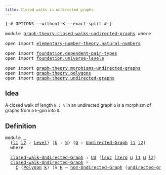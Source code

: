 ```yaml
---
title: Closed walks in undirected graphs
---
```


<pre class="Agda"><a id="59" class="Symbol">{-#</a> <a id="63" class="Keyword">OPTIONS</a> <a id="71" class="Pragma">--without-K</a> <a id="83" class="Pragma">--exact-split</a> <a id="97" class="Symbol">#-}</a>

<a id="102" class="Keyword">module</a> <a id="109" href="graph-theory.closed-walks-undirected-graphs.html" class="Module">graph-theory.closed-walks-undirected-graphs</a> <a id="153" class="Keyword">where</a>

<a id="160" class="Keyword">open</a> <a id="165" class="Keyword">import</a> <a id="172" href="elementary-number-theory.natural-numbers.html" class="Module">elementary-number-theory.natural-numbers</a>

<a id="214" class="Keyword">open</a> <a id="219" class="Keyword">import</a> <a id="226" href="foundation.dependent-pair-types.html" class="Module">foundation.dependent-pair-types</a>
<a id="258" class="Keyword">open</a> <a id="263" class="Keyword">import</a> <a id="270" href="foundation.universe-levels.html" class="Module">foundation.universe-levels</a>

<a id="298" class="Keyword">open</a> <a id="303" class="Keyword">import</a> <a id="310" href="graph-theory.morphisms-undirected-graphs.html" class="Module">graph-theory.morphisms-undirected-graphs</a>
<a id="351" class="Keyword">open</a> <a id="356" class="Keyword">import</a> <a id="363" href="graph-theory.polygons.html" class="Module">graph-theory.polygons</a>
<a id="385" class="Keyword">open</a> <a id="390" class="Keyword">import</a> <a id="397" href="graph-theory.undirected-graphs.html" class="Module">graph-theory.undirected-graphs</a>
</pre>
## Idea

A closed walk of length `k : ℕ` in an undirected graph `G` is a morphism of graphs from a `k`-gon into `G`.

## Definition

<pre class="Agda"><a id="574" class="Keyword">module</a> <a id="581" href="graph-theory.closed-walks-undirected-graphs.html#581" class="Module">_</a>
  <a id="585" class="Symbol">{</a><a id="586" href="graph-theory.closed-walks-undirected-graphs.html#586" class="Bound">l1</a> <a id="589" href="graph-theory.closed-walks-undirected-graphs.html#589" class="Bound">l2</a> <a id="592" class="Symbol">:</a> <a id="594" href="Agda.Primitive.html#597" class="Postulate">Level</a><a id="599" class="Symbol">}</a> <a id="601" class="Symbol">(</a><a id="602" href="graph-theory.closed-walks-undirected-graphs.html#602" class="Bound">k</a> <a id="604" class="Symbol">:</a> <a id="606" href="elementary-number-theory.natural-numbers.html#1548" class="Datatype">ℕ</a><a id="607" class="Symbol">)</a> <a id="609" class="Symbol">(</a><a id="610" href="graph-theory.closed-walks-undirected-graphs.html#610" class="Bound">G</a> <a id="612" class="Symbol">:</a> <a id="614" href="graph-theory.undirected-graphs.html#1060" class="Function">Undirected-Graph</a> <a id="631" href="graph-theory.closed-walks-undirected-graphs.html#586" class="Bound">l1</a> <a id="634" href="graph-theory.closed-walks-undirected-graphs.html#589" class="Bound">l2</a><a id="636" class="Symbol">)</a>
  <a id="640" class="Keyword">where</a>
  
  <a id="651" href="graph-theory.closed-walks-undirected-graphs.html#651" class="Function">closed-walk-Undirected-Graph</a> <a id="680" class="Symbol">:</a> <a id="682" href="foundation-core.universe-levels.html#235" class="Primitive">UU</a> <a id="685" class="Symbol">(</a><a id="686" href="Agda.Primitive.html#780" class="Primitive">lsuc</a> <a id="691" href="Agda.Primitive.html#764" class="Primitive">lzero</a> <a id="697" href="Agda.Primitive.html#810" class="Primitive Operator">⊔</a> <a id="699" href="graph-theory.closed-walks-undirected-graphs.html#586" class="Bound">l1</a> <a id="702" href="Agda.Primitive.html#810" class="Primitive Operator">⊔</a> <a id="704" href="graph-theory.closed-walks-undirected-graphs.html#589" class="Bound">l2</a><a id="706" class="Symbol">)</a>
  <a id="710" href="graph-theory.closed-walks-undirected-graphs.html#651" class="Function">closed-walk-Undirected-Graph</a> <a id="739" class="Symbol">=</a>
    <a id="745" href="foundation-core.dependent-pair-types.html#515" class="Record">Σ</a> <a id="747" class="Symbol">(</a><a id="748" href="graph-theory.polygons.html#2934" class="Function">Polygon</a> <a id="756" href="graph-theory.closed-walks-undirected-graphs.html#602" class="Bound">k</a><a id="757" class="Symbol">)</a> <a id="759" class="Symbol">(λ</a> <a id="762" href="graph-theory.closed-walks-undirected-graphs.html#762" class="Bound">H</a> <a id="764" class="Symbol">→</a> <a id="766" href="graph-theory.morphisms-undirected-graphs.html#1538" class="Function">hom-Undirected-Graph</a> <a id="787" class="Symbol">(</a><a id="788" href="graph-theory.polygons.html#3134" class="Function">undirected-graph-Polygon</a> <a id="813" href="graph-theory.closed-walks-undirected-graphs.html#602" class="Bound">k</a> <a id="815" href="graph-theory.closed-walks-undirected-graphs.html#762" class="Bound">H</a><a id="816" class="Symbol">)</a> <a id="818" href="graph-theory.closed-walks-undirected-graphs.html#610" class="Bound">G</a><a id="819" class="Symbol">)</a>
</pre>